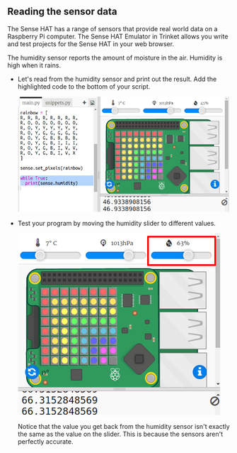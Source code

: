 ## Reading the sensor data

The Sense HAT has a range of sensors that provide real world data on a Raspberry Pi computer. The Sense HAT Emulator in Trinket allows you write and test projects for the Sense HAT in your web browser. 

The humidity sensor reports the amount of moisture in the air. Humidity is high when it rains. 



+ Let's read from the humidity sensor and print out the result. Add the highlighted code to the bottom of your script.

    ![screenshot](images/rainbow-humid.png)


+ Test your program by moving the humidity slider to different values. 

   ![screenshot](images/rainbow-slider.png)

   Notice that the value you get back from the humidity sensor isn't exactly the same as the value on the slider. This is because the sensors aren't perfectly accurate.  
    


